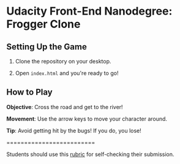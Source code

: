 # Udacity Front-End Nanodegree: Frogger Clone

## Setting Up the Game

1. Clone the repository on your desktop.

2. Open `index.html` and you're ready to go!

## How to Play

**Objective**: Cross the road and get to the river!

**Movement**: Use the arrow keys to move your character around.

**Tip**: Avoid getting hit by the bugs! If you do, you lose!

=========================

Students should use this [rubric](https://www.udacity.com/course/viewer#!/c-ud015/l-3072058665/m-3072588797) for self-checking their submission.